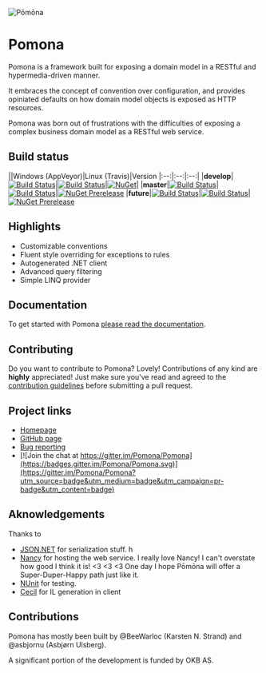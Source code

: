 ![Pōmōna](http://pomona.io/content/images/pomona-icon-210.png)

# Pomona

Pomona is a framework built for exposing a domain model in a RESTful and hypermedia-driven manner.

It embraces the concept of convention over configuration, and provides opiniated defaults on how
domain model objects is exposed as HTTP resources.

Pomona was born out of frustrations with the difficulties of exposing a complex business domain model
as a RESTful web service.

## Build status
||Windows (AppVeyor)|Linux (Travis)|Version
|:--:|:--:|:--:|
|**develop**|[![Build Status](https://ci.appveyor.com/api/projects/status/vj3cw49n499u6046/branch/develop?svg=true)](https://ci.appveyor.com/project/Pomona/pomona/branch/develop)|[![Build Status](https://travis-ci.org/Pomona/Pomona.svg?branch=develop)](https://travis-ci.org/Pomona/Pomona)|[![NuGet](https://img.shields.io/nuget/vpre/Pomona.svg)](https://www.nuget.org/packages/Pomona)|
|**master**|[![Build Status](https://ci.appveyor.com/api/projects/status/vj3cw49n499u6046/branch/master?svg=true)](https://ci.appveyor.com/project/Pomona/pomona/branch/master)|[![Build Status](https://travis-ci.org/Pomona/Pomona.svg?branch=master)](https://travis-ci.org/Pomona/Pomona)|[![NuGet Prerelease](https://img.shields.io/nuget/v/Pomona.svg)](https://www.nuget.org/packages/Pomona)
|**future**|[![Build Status](https://ci.appveyor.com/api/projects/status/vj3cw49n499u6046/branch/future?svg=true)](https://ci.appveyor.com/project/Pomona/pomona/branch/future)|[![Build Status](https://travis-ci.org/Pomona/Pomona.svg?branch=future)](https://travis-ci.org/Pomona/Pomona)|[![NuGet Prerelease](https://img.shields.io/nuget/vpre/Pomona.svg?branch=future)](https://www.nuget.org/packages/Pomona)


## Highlights

* Customizable conventions
* Fluent style overriding for exceptions to rules
* Autogenerated .NET client
* Advanced query filtering
* Simple LINQ provider

## Documentation

To get started with Pomona [please read the documentation](http://pomona.io).

## Contributing

Do you want to contribute to Pomona? Lovely! Contributions of any kind are
**highly** appreciated! Just make sure you've read and agreed to the
[contribution guidelines](https://github.com/Pomona/Pomona/blob/develop/CONTRIBUTING.md)
before submitting a pull request.

## Project links

* [Homepage](http://pomona.io)
* [GitHub page](https://github.com/okb/pomona)
* [Bug reporting](https://github.com/okb/pomona/issues)
* [![Join the chat at https://gitter.im/Pomona/Pomona](https://badges.gitter.im/Pomona/Pomona.svg)](https://gitter.im/Pomona/Pomona?utm_source=badge&utm_medium=badge&utm_campaign=pr-badge&utm_content=badge)

## Aknowledgements

Thanks to

* [JSON.NET](ttp://james.newtonking.com/projects/json-net.aspx) for serialization stuff. h
* [Nancy](http://nancyfx.org/) for hosting the web service.
  I really love Nancy! I can't overstate how good I think it is! &lt;3 &lt;3 &lt;3
  One day I hope Pōmōna will offer a Super-Duper-Happy path just like it.
* [NUnit](http://www.nunit.org/) for testing.
* [Cecil](http://www.mono-project.com/Cecil) for IL generation in client

## Contributions

Pomona has mostly been built by @BeeWarloc (Karsten N. Strand) and @asbjornu (Asbjørn Ulsberg).

A significant portion of the development is funded by OKB AS.
